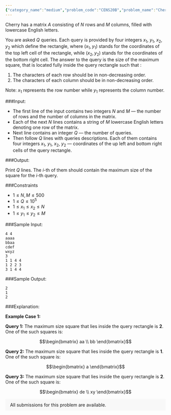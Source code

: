 ```yaml
---
{"category_name":"medium","problem_code":"CENS20B","problem_name":"Cherry and Squares","problemComponents":{"constraints":"","constraintsState":false,"subtasks":"","subtasksState":false,"inputFormat":"","inputFormatState":false,"outputFormat":"","outputFormatState":false,"sampleTestCases":{}},"video_editorial_url":"","languages_supported":{"0":"CPP14","1":"C","2":"JAVA","3":"PYTH 3.6","4":"CPP17","5":"PYTH","6":"PYP3","7":"CS2","8":"ADA","9":"PYPY","10":"TEXT","11":"PAS fpc","12":"NODEJS","13":"RUBY","14":"PHP","15":"GO","16":"HASK","17":"TCL","18":"PERL","19":"SCALA","20":"LUA","21":"kotlin","22":"BASH","23":"JS","24":"LISP sbcl","25":"rust","26":"PAS gpc","27":"BF","28":"CLOJ","29":"R","30":"D","31":"CAML","32":"FORT","33":"ASM","34":"swift","35":"FS","36":"WSPC","37":"LISP clisp","38":"SQL","39":"SCM guile","40":"PERL6","41":"ERL","42":"CLPS","43":"ICK","44":"NICE","45":"PRLG","46":"ICON","47":"COB","48":"SCM chicken","49":"PIKE","50":"SCM qobi","51":"ST","52":"SQLQ","53":"NEM"},"max_timelimit":1,"source_sizelimit":50000,"problem_author":"cherry0697","problem_tester":"","date_added":"13-07-2020","tags":{"0":"cens2020","1":"cherry0697","2":"saurabhshadow"},"problem_difficulty_level":"Medium","best_tag":"","editorial_url":"https://discuss.codechef.com/problems/CENS20B","time":{"view_start_date":1597860000,"submit_start_date":1597860000,"visible_start_date":1597860000,"end_date":1735669800},"is_direct_submittable":false,"problemDiscussURL":"https://discuss.codechef.com/search?q=CENS20B","is_proctored":false,"visitedContests":{},"layout":"problem"}
---
```

Cherry has a matrix $A$ consisting of $N$ rows and $M$ columns, filled with lowercase English letters.

You are asked $Q$ queries. Each query is provided by four integers $x_{1}$, $y_{1}$, $x_{2}$, $y_{2}$ which define the rectangle, where ($x_{1}$, $y_{1}$) stands for the coordinates of the top left cell of the rectangle, while ($x_{2}$, $y_{2}$) stands for the coordinates of the bottom right cell. The answer to the query is the size of the maximum square, that is located fully inside the query rectangle such that :

1. The characters of each row should be in non-decreasing order.
2. The characters of each column should be in non-decreasing order.

Note: $x_{1}$ represents the row number while $y_{1}$ represents the column number.

###Input:

- The first line of the input contains two integers $N$ and $M$ — the number of rows and the number of columns in the matrix.
- Each of the next $N$ lines contains a string of $M$ lowercase English letters denoting one row of the matrix.
- Next line contains an integer $Q$ — the number of queries.
- Then follow $Q$ lines with queries descriptions. Each of them contains four integers $x_{1}$, $y_{1}$, $x_{2}$, $y_{2}$ — coordinates of the up left and bottom right cells of the query rectangle.

###Output:

Print $Q$  lines. The $i$-th of them should contain the maximum size of the square for the $i$-th query.

###Constraints
- $1 \leq N,M \leq 500$
- $1 \leq Q \leq 10^5$
- $1 \leq x_{1} \leq x_{2} \leq N$
- $1 \leq y_{1} \leq y_{2} \leq M$

###Sample Input:
```
4 4
aaaa
bbaa
cdef
wxyz
3
1 1 4 4
1 2 2 3
3 1 4 4
```

###Sample Output:
```
2
1
2
```

###Explanation:

**Example Case 1:**

**Query 1:** The maximum size square that lies inside the query rectangle is **2**. One of the such squares is: 

$$\begin{bmatrix} aa \\ bb \end{bmatrix}$$

**Query 2:** The maximum size square that lies inside the query rectangle is **1**. One of the such square is:

$$\begin{bmatrix} a \end{bmatrix}$$

**Query 3:** The maximum size square that lies inside the query rectangle is **2**. One of the such square is:

$$\begin{bmatrix} de \\ xy \end{bmatrix}$$
<aside style='background: #f8f8f8;padding: 10px 15px;'><div>All submissions for this problem are available.</div></aside>